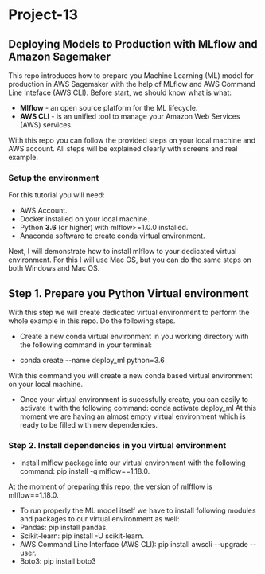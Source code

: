 # Project-13

## Deploying Models to Production with MLflow and Amazon Sagemaker


This repo introduces how to prepare you Machine Learning (ML) model for production in AWS Sagemaker with the help of MLflow and AWS Command Line Inteface (AWS CLI). Before start, we should know what is what:

*	__Mlflow__ - an open source platform for the ML lifecycle.
*	__AWS CLI__ - is an unified tool to manage your Amazon Web Services (AWS) services.

With this repo you can follow the provided steps on your local machine and AWS account. All steps will be explained clearly with screens and real example.

### Setup the environment

For this tutorial you will need:

*	AWS Account.
*	Docker installed on your local machine.
*	Python **3.6** (or higher) with mlflow>=1.0.0 installed.
*	Anaconda software to create conda virtual environment.

Next, I will demonstrate how to install mlflow to your dedicated virtual environment. For this I will use Mac OS, but you can do the same steps on both Windows and Mac OS.

## Step 1. Prepare you Python Virtual environment

With this step we will create dedicated virtual environment to perform the whole example in this repo. Do the following steps.

*	Create a new conda virtual environment in you working directory with the following command in your terminal:

* conda create --name deploy_ml python=3.6

With this command you will create a new conda based virtual environment on your local machine.

* Once your virtual environment is sucessfully create, you can easily to activate it with the following command:
conda activate deploy_ml
At this moment we are having an almost empty virtual environment which is ready to be filled with new dependencies.

### Step 2. Install dependencies in you virtual environment

*	Install mlflow package into our virtual environment with the following command:
pip install -q mlflow==1.18.0.

At the moment of preparing this repo, the version of mlfflow is mlflow==1.18.0.
*	To run properly the ML model itself we have to install following modules and packages to our virtual environment as well:
*	Pandas: pip install pandas.
*	Scikit-learn: pip install -U scikit-learn.
*	AWS Command Line Interface (AWS CLI): pip install awscli --upgrade --user.
*	Boto3: pip install boto3


